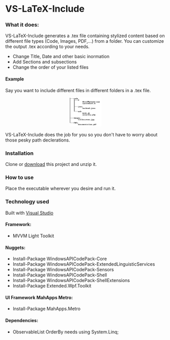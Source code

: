 # VS-LaTeX-Include

### What it does:

VS-LaTeX-Include generates a .tex file containing stylized content based on different file types (Code, Images, PDF,...) from a folder.
You can customize the output .tex according to your needs.
* Change Title, Date and other basic inormation
* Add Sections and subsections
* Change the order of your listed files

#### Example
Say you want to include different files in different folders in a .tex file.
<p align="center">
  <img src="images/example_folderstructure.png" width="100"/>
</p>

VS-LaTeX-Include does the job for you so you don't have to worry about those pesky path declerations.


### Installation
Clone or [download](https://github.com/AndiRoither/VS-LatechInclude/archive/master.zip) this project and unzip it.

### How to use
Place the executable wherever you desire and run it.

### Technology used
Built with [Visual Studio](https://www.visualstudio.com/downloads/)

#### Framework:
* MVVM Light Toolkit

#### Nuggets:
* Install-Package WindowsAPICodePack-Core
* Install-Package WindowsAPICodePack-ExtendedLinguisticServices
* Install-Package WindowsAPICodePack-Sensors
* Install-Package WindowsAPICodePack-Shell
* Install-Package WindowsAPICodePack-ShellExtensions
* Install-Package Extended.Wpf.Toolkit

#### UI Framework MahApps Metro:
* Install-Package MahApps.Metro

#### Dependencies:
* ObservableList OrderBy needs using System.Linq;